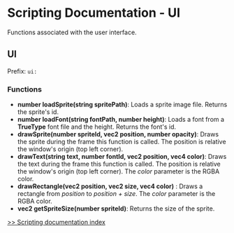 # Scripting Documentation - UI
Functions associated with the user interface.

## UI
Prefix: ``ui:``

### Functions
- **number loadSprite(string spritePath)**: Loads a sprite image file. Returns the sprite's id.
- **number loadFont(string fontPath, number height)**: Loads a font from a **TrueType** font file and the height. Returns the font's id.
- **drawSprite(number spriteId, vec2 position, number opacity)**: Draws the sprite during the frame this function is called. The position is relative the window's origin (top left corner).
- **drawText(string text, number fontId, vec2 position, vec4 color)**: Draws the text during the frame this function is called. The position is relative the window's origin (top left corner). The *color* parameter is the RGBA color.
- **drawRectangle(vec2 position, vec2 size, vec4 color)** : Draws a rectangle from *position* to *position + size*. The *color* parameter is the RGBA color.
- **vec2 getSpriteSize(number spriteId)**: Returns the size of the sprite.

[>> Scripting documentation index](../index.md)